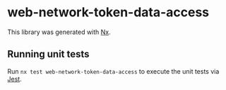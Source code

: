 # web-network-token-data-access

This library was generated with [Nx](https://nx.dev).

## Running unit tests

Run `nx test web-network-token-data-access` to execute the unit tests via [Jest](https://jestjs.io).
